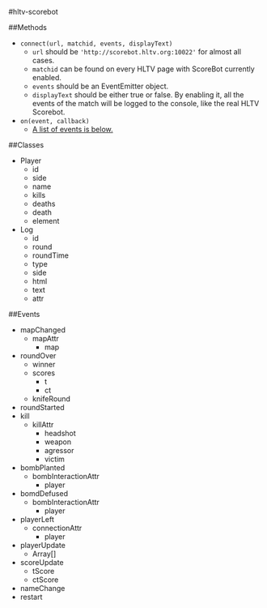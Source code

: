 #hltv-scorebot

##Methods

- `connect(url, matchid, events, displayText)`
    - `url` should be `'http://scorebot.hltv.org:10022'` for almost all cases.
    - `matchid` can be found on every HLTV page with ScoreBot currently enabled.
    - `events` should be an EventEmitter object.
    - `displayText` should be either true or false. By enabling it, all the events of the match will be logged to the console, like the real HLTV Scorebot.
- `on(event, callback)`
    - [A list of events is below.](https://github.com/andrewda/hltv-scorebot#events)

##Classes

- Player
    - id
    - side
    - name
    - kills
    - deaths
    - death
    - element
- Log
    - id
    - round
    - roundTime
    - type
    - side
    - html
    - text
    - attr

##Events

- mapChanged
    - mapAttr
        - map
- roundOver
    - winner
    - scores
        - t
        - ct
    - knifeRound
- roundStarted
- kill
    - killAttr
        - headshot
        - weapon
        - agressor
        - victim
- bombPlanted
    - bombInteractionAttr
        - player
- bomdDefused
    - bombInteractionAttr
        - player
- playerLeft
    - connectionAttr
        - player
- playerUpdate
    - Array<Player>[]
- scoreUpdate
    - tScore
    - ctScore
- nameChange
- restart

